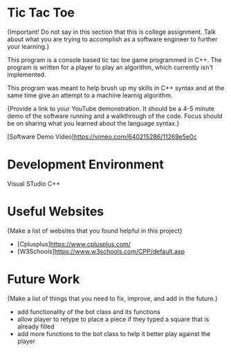 # Tic Tac Toe

{Important!  Do not say in this section that this is college assignment.  Talk about what you are trying to accomplish as a software engineer to further your learning.}

This program is a console based tic tac toe game programmed in C++. The program is written for a player to play an algorithm, which currently isn't implemented.

This program was meant to help brush up my skills in C++ syntax and at the same time give an attempt to a machine learnig algorithm.

{Provide a link to your YouTube demonstration.  It should be a 4-5 minute demo of the software running and a walkthrough of the code.  Focus should be on sharing what you learned about the language syntax.}

[Software Demo Video]https://vimeo.com/640215286/11269e5e0c

# Development Environment

Visual STudio
C++

# Useful Websites

{Make a list of websites that you found helpful in this project}
* [Cplusplus]https://www.cplusplus.com/
* [W3Schools]https://www.w3schools.com/CPP/default.asp

# Future Work

{Make a list of things that you need to fix, improve, and add in the future.}
* add functionality of the bot class and its functions
* allow player to retype to place a piece if they typed a square that is already filled
* add more functions to the bot class to help it better play against the player
